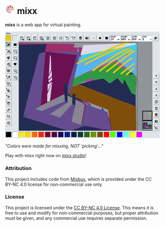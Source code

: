 # ![mixx Icon](icons/icon_32x32.png) mixx

**mixx** is a web app for virtual painting.

![Screenhot of mixx](docs/screenshot.png)

*"Colors were made for mixxing, NOT 'picking'..."*

Play with mixx right now on [mixx.studio](https://mixx.studio)!

### Attribution

This project includes code from [Mixbox](https://github.com/scrtwpns/mixbox), which is provided under the CC BY-NC 4.0 license for non-commercial use only.

### License

This project is licensed under the [CC BY-NC 4.0 License](https://creativecommons.org/licenses/by-nc/4.0/). This means it is free to use and modify for non-commercial purposes, but proper attribution must be given, and any commercial use requires separate permission.


